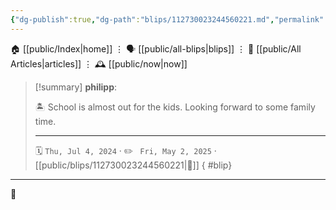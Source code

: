 ```yaml
---
{"dg-publish":true,"dg-path":"blips/112730023244560221.md","permalink":"/blips/112730023244560221/","title":"philipp on mastodon @ 2024-07-04"}
---
```



<div class="transclusion internal-embed is-loaded"><div class="markdown-embed">




🏠 [[public/Index\|home]]  ⋮ 🗣️ [[public/all-blips\|blips]] ⋮  📝 [[public/All Articles\|articles]]  ⋮ 🕰️ [[public/now\|now]]


</div></div>


> [!summary] **philipp**:
>
> 🏝️ School is almost out for the kids. Looking forward to some family time.
> - - -
>
> 🗓️ <code>Thu, Jul 4, 2024</code>  · ✏️ <code> Fri, May 2, 2025</code>  · [[public/blips/112730023244560221\|🔗]]
{ #blip}


- - -

 👾
